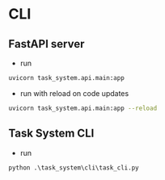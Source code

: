 # CLI

## FastAPI server

- run

```sh
uvicorn task_system.api.main:app
```

- run with reload on code updates

```sh
uvicorn task_system.api.main:app --reload
```

## Task System CLI

- run

```
python .\task_system\cli\task_cli.py
```
